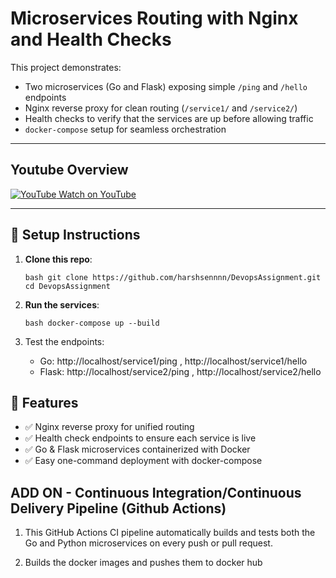 # Microservices Routing with Nginx and Health Checks

This project demonstrates:
- Two microservices (Go and Flask) exposing simple `/ping` and `/hello` endpoints
- Nginx reverse proxy for clean routing (`/service1/` and `/service2/`)
- Health checks to verify that the services are up before allowing traffic
- `docker-compose` setup for seamless orchestration

---
## Youtube Overview

[![YouTube](https://upload.wikimedia.org/wikipedia/commons/thumb/0/09/YouTube_full-color_icon_%282017%29.svg/100px-YouTube_full-color_icon_%282017%29.svg.png) Watch on YouTube](https://www.youtube.com/watch?v=-Uni6-EtNb4)

---
## 🧭 Setup Instructions

1. **Clone this repo**:


   ``bash
   git clone https://github.com/harshsennnn/DevopsAssignment.git
   cd DevopsAssignment``
   
3. **Run the services**:

   ``bash
  docker-compose up --build``

3. Test the endpoints:
    - Go: http://localhost/service1/ping , http://localhost/service1/hello
    - Flask: http://localhost/service2/ping , http://localhost/service2/hello

## 🐳 Features
- ✅ Nginx reverse proxy for unified routing
- ✅ Health check endpoints to ensure each service is live
- ✅ Go & Flask microservices containerized with Docker
- ✅ Easy one-command deployment with docker-compose

## ADD ON - Continuous Integration/Continuous Delivery Pipeline (Github Actions)

1. This GitHub Actions CI pipeline automatically builds and tests both the Go and Python microservices on every push or pull request. 

2. Builds the docker images and pushes them to docker hub 
